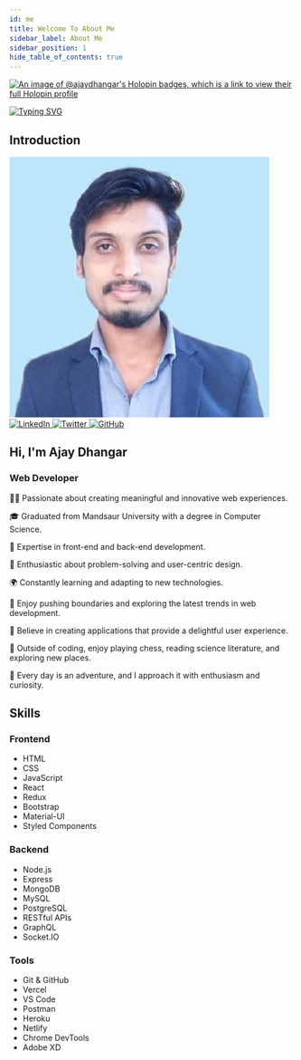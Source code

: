 ```yaml
---
id: me
title: Welcome To About Me
sidebar_label: About Me
sidebar_position: 1
hide_table_of_contents: true
---
```


[![An image of @ajaydhangar's Holopin badges, which is a link to view their full Holopin profile](https://holopin.me/ajaydhangar)](https://holopin.io/@ajaydhangar)

<div style={{background: 'linear-gradient(90deg, rgb(51, 55, 6) 0%, #FF4820 25%, #FF4820 50%, rgb(87, 89, 243) 100%)', paddingTop: '10px', borderRadius: '10px'}}>
  <a href="https://www.linkedin.com/in/ajay-dhangar" align="center"><img src="https://readme-typing-svg.demolab.com?font=Fira+Code&pause=1000&color=DEF72C&random=false&center=true&width=1000&lines=Hi%2C+there.+I'm+Ajay+Dhangar.+A+Web+Developer+and+Open-Source+enthusiast!" alt="Typing SVG" /></a>
</div>

## Introduction

<div style={{display: 'flex', flexWrap: 'wrap', marginTop: '20px', width: '100%'}}>
  <div style={{marginRight: '8%', width: '30%'}}>
    <img src="/instructors/ajay-dhangar.jpg" alt="Ajay Dhangar" style={{width: '200px', height: 'auto%', borderRadius: '50%'}} />
    <div style={{marginTop: '10px'}}>
      <a href="https://www.linkedin.com/in/ajay-dhangar/" target="_blank" rel="noreferrer noopener" style={{marginLeft: '5px'}}>
        <img src="https://img.shields.io/badge/LinkedIn-0077B5?style=for-the-badge&logo=linkedin&logoColor=white" alt="LinkedIn" />
      </a>
      <a href="https://twitter.com/CodesWithAjay" target="_blank" rel="noreferrer noopener" style={{marginLeft: '5px'}}>
        <img src="https://img.shields.io/badge/Twitter-1DA1F2?style=for-the-badge&logo=twitter&logoColor=white" alt="Twitter" />
      </a>
      <a href="https://github.com/ajay-dhangar" target="_blank" rel="noreferrer noopener" style={{marginLeft: '5px'}}>
        <img src="https://img.shields.io/badge/GitHub-100000?style=for-the-badge&logo=github&logoColor=white" alt="GitHub" />
      </a>
    </div>
  </div>
  <div style={{width: '60%'}}>
    <h2 style={{margin: '0', background: 'linear-gradient(90deg, rgb(151, 255, 6) 0%, #FF4820 25%, #FF4820 50%, rgb(87, 89, 243) 100%)', WebkitBackgroundClip: 'text', WebkitTextFillColor: 'transparent'}}>
      Hi, I'm Ajay Dhangar
    </h2>
    <h3 style={{margin: '0', color: 'rgb(87, 89, 243)'}}>
      Web Developer
    </h3>
    <p>👨‍💻 Passionate about creating meaningful and innovative web experiences.</p>
    <p>🎓 Graduated from Mandsaur University with a degree in Computer Science.</p>
    <p>🚀 Expertise in front-end and back-end development.</p>
    <p>🌟 Enthusiastic about problem-solving and user-centric design.</p>
    <p>🌍 Constantly learning and adapting to new technologies.</p>
    <p>🎯 Enjoy pushing boundaries and exploring the latest trends in web development.</p>
    <p>🌈 Believe in creating applications that provide a delightful user experience.</p>
    <p>🎲 Outside of coding, enjoy playing chess, reading science literature, and exploring new places.</p>
    <p>🚀 Every day is an adventure, and I approach it with enthusiasm and curiosity.</p>
  </div>
</div>

## Skills

<div style={{display: 'flex', flexWrap: 'wrap', marginTop: '20px', width: '100%'}}>
  <div style={{marginRight: '8%', width: '30%'}}>
    <h3 style={{margin: '0', background: 'linear-gradient(90deg, rgb(151, 255, 6) 0%, #FF4820 25%, #FF4820 50%, rgb(87, 89, 243) 100%)', WebkitBackgroundClip: 'text', WebkitTextFillColor: 'transparent'}}>
      Frontend
    </h3>
    <ul>
      <li>HTML</li>
      <li>CSS</li>
      <li>JavaScript</li>
      <li>React</li>
      <li>Redux</li>
      <li>Bootstrap</li>
      <li>Material-UI</li>
      <li>Styled Components</li>
    </ul>
  </div>
  <div style={{width: '30%'}}>
    <h3 style={{margin: '0', background: 'linear-gradient(90deg, rgb(151, 255, 6) 0%, #FF4820 25%, #FF4820 50%, rgb(87, 89, 243) 100%)', WebkitBackgroundClip: 'text', WebkitTextFillColor: 'transparent'}}>
      Backend
    </h3>
    <ul>
      <li>Node.js</li>
      <li>Express</li>
      <li>MongoDB</li>
      <li>MySQL</li>
      <li>PostgreSQL</li>
      <li>RESTful APIs</li>
      <li>GraphQL</li>
      <li>Socket.IO</li>
    </ul>
  </div>
  <div style={{width: '30%'}}>
    <h3 style={{margin: '0', background: 'linear-gradient(90deg, rgb(151, 255, 6) 0%, #FF4820 25%, #FF4820 50%, rgb(87, 89, 243) 100%)', WebkitBackgroundClip: 'text', WebkitTextFillColor: 'transparent'}}>
      Tools
    </h3>
    <ul>
      <li>Git & GitHub</li>
      <li>Vercel</li>
      <li>VS Code</li>
      <li>Postman</li>
      <li>Heroku</li>
      <li>Netlify</li>
      <li>Chrome DevTools</li>
      <li>Adobe XD</li>
    </ul>
  </div>
</div>
